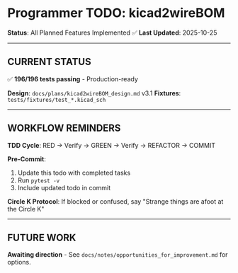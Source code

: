 # Programmer TODO: kicad2wireBOM

**Status**: All Planned Features Implemented ✅
**Last Updated**: 2025-10-25

---

## CURRENT STATUS

✅ **196/196 tests passing** - Production-ready

**Design**: `docs/plans/kicad2wireBOM_design.md` v3.1
**Fixtures**: `tests/fixtures/test_*.kicad_sch`

---

## WORKFLOW REMINDERS

**TDD Cycle**: RED → Verify → GREEN → Verify → REFACTOR → COMMIT

**Pre-Commit**:
1. Update this todo with completed tasks
2. Run `pytest -v`
3. Include updated todo in commit

**Circle K Protocol**: If blocked or confused, say "Strange things are afoot at the Circle K"

---

## FUTURE WORK

**Awaiting direction** - See `docs/notes/opportunities_for_improvement.md` for options.
